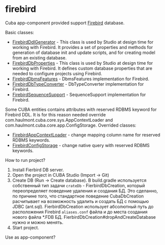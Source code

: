 # firebird
Cuba app-component provided support [Firebird](https://firebirdsql.org/) database.

Basic classes:
* [FirebirdDdlGenerator](https://github.com/comru/firebird/blob/master/modules/core/src/com/haulmont/studio/db/firebird/FirebirdDdlGenerator.groovy) - This class is used by Studio at design time for working with Firebird. It provides a set of properties and methods for generation of database init and update scripts, and for creating model from an existing database.
* [FirebirdDbProperties](https://github.com/comru/firebird/blob/master/modules/core/src/com/haulmont/studio/db/firebird/FirebirdDbProperties.groovy) - This class is used by Studio at design time for working with Firebird. It defines custom database properties that are needed to configure projects using Firebird.
* [FirebirdDbmsFeatures](https://github.com/comru/firebird/blob/master/modules/core/src/com/haulmont/cuba/core/sys/persistence/FirebirdDbmsFeatures.java) - DbmsFeatures implementation for Firebird.
* [FirebirdDbTypeConverter](https://github.com/comru/firebird/blob/master/modules/core/src/com/haulmont/cuba/core/sys/persistence/FirebirdDbTypeConverter.java) - DbTypeConverter implementation for Firebird.
* [FirebirdSequenceSupport](https://github.com/comru/firebird/blob/master/modules/core/src/com/haulmont/cuba/core/sys/persistence/FirebirdSequenceSupport.java) - SequenceSupport implementation for Firebird.

Some CUBA entities contains attributes with reserved RDBMS keyword for Firebird DDL. It is for this reason needed override com.haulmont.cuba.core.sys.AppContextLoader and com.haulmont.cuba.core.app.ConfigStorage. Overrided classes:

* [FirebirdAppContextLoader](https://github.com/comru/firebird/blob/master/modules/core/src/com/company/firebird4/core/FirebirdAppContextLoader.java) - change mapping column name for reserved RDBMS keywords.
* [FirebirdConfigStorage](https://github.com/comru/firebird/blob/master/modules/core/src/com/company/firebird4/core/FirebirdConfigStorage.java) - change native query with reserved RDBMS keywords.

How to run project?
1. Install Fierbird DB server.
2. Open the project in CUBA Studio (Import -> Git)
3. Create DB (Run -> Create database). В build.gradle используется собственный тип задачи `crateDb` - FierbirdDbCreation,
 который переопределяет поведение удаления и создания БД. Это сделанно, по причине того, что стандартное поведение
  CubaDbCreation расчитывает на возможность удалить и создать БД c помощью JDBC (ant.sql).
  FierbirdDbCreation использует абсолютный путь до расположения Firebird `aliases.conf` файла и
  до места создания нового файла *.FDB БД. FierbirdDbCreation#dropAndCreateDatabase нужно и можно менять.
4. Start project.

Use as app-component?


